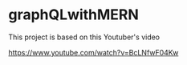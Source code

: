 # graphQLwithMERN

This project is based on this Youtuber's video

https://www.youtube.com/watch?v=BcLNfwF04Kw
